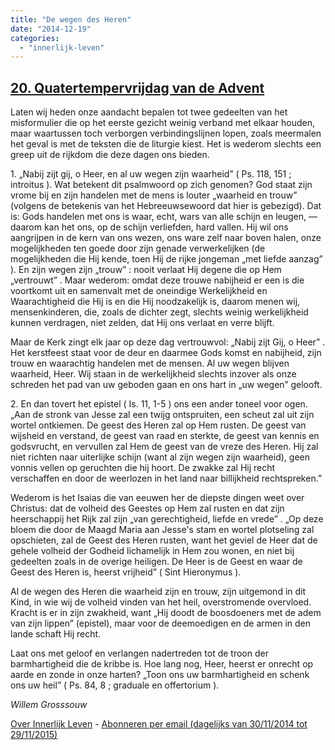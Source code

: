 ```yaml
---
title: "De wegen des Heren"
date: "2014-12-19"
categories: 
  - "innerlijk-leven"
---
```


## [20\. Quatertempervrijdag van de Advent](http://ift.tt/1z1ZH68)

Laten wij heden onze aandacht bepalen tot twee gedeelten van het misformulier die op het eerste gezicht weinig verband met elkaar houden, maar waartussen toch verborgen verbindingslijnen lopen, zoals meermalen het geval is met de teksten die de liturgie kiest. Het is wederom slechts een greep uit de rijkdom die deze dagen ons bieden.

1\. „Nabij zijt gij, o Heer, en al uw wegen zijn waarheid” ( Ps. 118, 151 ; introitus ). Wat betekent dit psalmwoord op zich genomen? God staat zijn vrome bij en zijn handelen met de mens is louter „waarheid en trouw” (volgens de betekenis van het Hebreeuwsewoord dat hier is gebezigd). Dat is: Gods handelen met ons is waar, echt, wars van alle schijn en leugen, — daarom kan het ons, op de schijn verliefden, hard vallen. Hij wil ons aangrijpen in de kern van ons wezen, ons ware zelf naar boven halen, onze mogelijkheden ten goede door zijn genade verwerkelijken (de mogelijkheden die Hij kende, toen Hij de rijke jongeman „met liefde aanzag” ). En zijn wegen zijn „trouw” : nooit verlaat Hij degene die op Hem „vertrouwt” . Maar wederom: omdat deze trouwe nabijheid er een is die voortkomt uit en samenvalt met de oneindige Werkelijkheid en Waarachtigheid die Hij is en die Hij noodzakelijk is, daarom menen wij, mensenkinderen, die, zoals de dichter zegt, slechts weinig werkelijkheid kunnen verdragen, niet zelden, dat Hij ons verlaat en verre blijft.

Maar de Kerk zingt elk jaar op deze dag vertrouwvol: „Nabij zijt Gij, o Heer” . Het kerstfeest staat voor de deur en daarmee Gods komst en nabijheid, zijn trouw en waarachtig handelen met de mensen. Al uw wegen blijven waarheid, Heer. Wij staan in de werkelijkheid slechts inzover als onze schreden het pad van uw geboden gaan en ons hart in „uw wegen” gelooft.

2\. En dan tovert het epistel ( Is. 11, 1-5 ) ons een ander toneel voor ogen. „Aan de stronk van Jesse zal een twijg ontspruiten, een scheut zal uit zijn wortel ontkiemen. De geest des Heren zal op Hem rusten. De geest van wijsheid en verstand, de geest van raad en sterkte, de geest van kennis en godsvrucht, en vervullen zal Hem de geest van de vreze des Heren. Hij zal niet richten naar uiterlijke schijn (want al zijn wegen zijn waarheid), geen vonnis vellen op geruchten die hij hoort. De zwakke zal Hij recht verschaffen en door de weerlozen in het land naar billijkheid rechtspreken.”

Wederom is het Isaias die van eeuwen her de diepste dingen weet over Christus: dat de volheid des Geestes op Hem zal rusten en dat zijn heerschappij het Rijk zal zijn „van gerechtigheid, liefde en vrede” . „Op deze bloem die door de Maagd Maria aan Jesse's stam en wortel plotseling zal opschieten, zal de Geest des Heren rusten, want het geviel de Heer dat de gehele volheid der Godheid lichamelijk in Hem zou wonen, en niet bij gedeelten zoals in de overige heiligen. De Heer is de Geest en waar de Geest des Heren is, heerst vrijheid” ( Sint Hieronymus ).

Al de wegen des Heren die waarheid zijn en trouw, zijn uitgemond in dit Kind, in wie wij de volheid vinden van het heil, overstromende overvloed. Kracht is er in zijn zwakheid, want „Hij doodt de boosdoeners met de adem van zijn lippen” (epistel), maar voor de deemoedigen en de armen in den lande schaft Hij recht.

Laat ons met geloof en verlangen nadertreden tot de troon der barmhartigheid die de kribbe is. Hoe lang nog, Heer, heerst er onrecht op aarde en zonde in onze harten? „Toon ons uw barmhartigheid en schenk ons uw heil” ( Ps. 84, 8 ; graduale en offertorium ).

_Willem Grosssouw_

[Over Innerlijk Leven](http://ift.tt/1y6X5mY) - [Abonneren per email (dagelijks van 30/11/2014 tot 29/11/2015)](http://eepurl.com/9P3DT)
